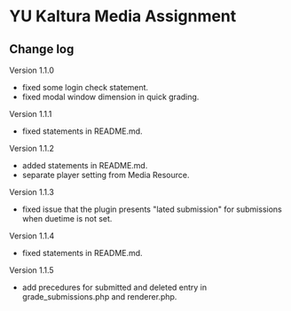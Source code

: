 # YU Kaltura Media Assignment

Change log
------

Version 1.1.0

* fixed some login check statement.
* fixed modal window dimension in quick grading.

Version 1.1.1

* fixed statements in README.md.

Version 1.1.2

* added statements in README.md.
* separate player setting from Media Resource.

Version 1.1.3

* fixed issue that the plugin presents "lated submission" for submissions when duetime is not set.

Version 1.1.4

* fixed statements in README.md.

Version 1.1.5

* add precedures for submitted and deleted entry in grade_submissions.php and renderer.php.

